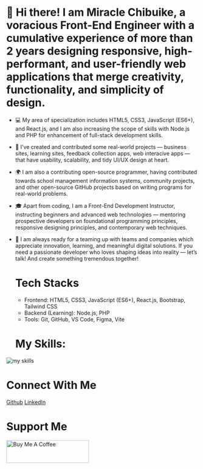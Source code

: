 # 👋 Hi there! I am Miracle Chibuike, a voracious Front-End Engineer with a cumulative experience of more than 2 years designing responsive, high-performant, and user-friendly web applications that merge creativity, functionality, and simplicity of design.

- 💻 My area of specialization includes HTML5, CSS3, JavaScript (ES6+), and React.js, and I am also increasing the scope of skills with Node.js and PHP for enhancement of full-stack development skills.

- 🚀 I've created and contributed some real-world projects — business sites, learning sites, feedback collection apps, web interacive apps — that have usability, scalability, and tidy UI/UX design at heart.

- 🌍 I am also a contributing open-source programmer, having contributed towards school management information systems, community projects, and other open-source GitHub projects based on writing programs for real-world problems.

- 🎓 Apart from coding, I am a Front-End Development Instructor, instructing beginners and advanced web technologies — mentoring prospective developers on foundational programming principles, responsive designing principles, and contemporary web techniques.

- 💞️ I am always ready for a teaming up with teams and companies which appreciate innovation, learning, and meaningful digital solutions. If you need a passionate developer who loves shaping ideas into reality — let’s talk! And create something tremendous together!

  # Tech Stacks
   - Frontend: HTML5, CSS3, JavaScript (ES6+), React.js, Bootstrap, Tailwind CSS
   - Backend (Learning): Node.js, PHP
   - Tools: Git, GitHub, VS Code, Figma, Vite

  # My Skills: 
  

![my skills](https://github.com/MiracleChibuike/MiracleChibuike/assets/130606009/d38c9557-032e-46b4-b06b-b2d85405be05)




# Connect With Me
[Github](https://www.github.com/MiracleChibuike)
[LinkedIn](https://www.linkedin.com/in/onyia-miracle-b582b4237)


# Support Me


<a href="https://www.buymeacoffee.com/MiracleChibuike" target="_blank"><img src="https://cdn.buymeacoffee.com/buttons/v2/default-yellow.png" alt="Buy Me A Coffee" style="height: 60px !important;width: 217px !important;" ></a>


<!---
MiracleChibuike/MiracleChibuike is a ✨ special ✨ repository because its `README.md` (this file) appears on your GitHub profile.
You can click the Preview link to take a look at your changes.
--->

